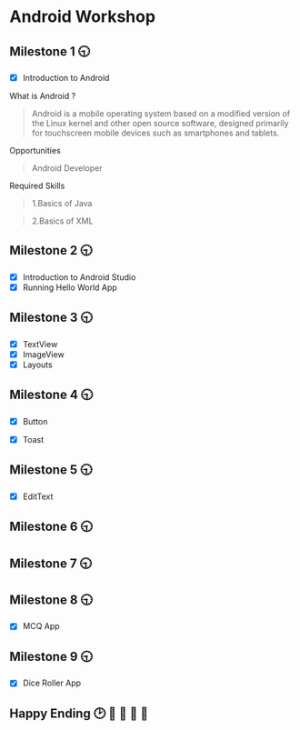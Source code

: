 # Android Workshop

## Milestone 1 :clock930:
- [x] Introduction to Android

What is Android ?
>Android is a mobile operating system based on a modified version of the Linux kernel and other open source software, designed primarily for touchscreen mobile devices such as smartphones and tablets.

Opportunities
>Android Developer

Required Skills
>1.Basics of Java

>2.Basics of XML

## Milestone 2 :clock930:
- [x] Introduction to Android Studio
- [x] Running Hello World App

## Milestone 3 :clock930:
- [x] TextView
- [x] ImageView
- [x] Layouts

## Milestone 4 :clock930:
- [x] Button
- [x] Toast


## Milestone 5 :clock930:
- [x] EditText

## Milestone 6 :clock930:

## Milestone 7 :clock930:

## Milestone 8 :clock930:
- [x] MCQ App

## Milestone 9 :clock930:
- [x] Dice Roller App

## Happy Ending :clock2: :tada:  :tada: :tada: :100:
